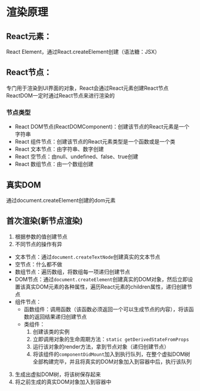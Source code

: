 # 渲染原理

## React元素：

React Element，通过React.createElement创建（语法糖：JSX）

## React节点：

专门用于渲染到UI界面的对象，React会通过React元素创建React节点
ReactDOM一定时通过React节点来进行渲染的

### 节点类型


- React DOM节点(ReactDOMComponent)：创建该节点的React元素是一个字符串
- React 组件节点：创建该节点的React元素类型是一个函数或是一个类
- React 文本节点：由字符串、数字创建
- React 空节点：由null、undefined、false、true创建
- React 数组节点：由一个数组创建

## 真实DOM

通过document.createElement创建的dom元素

## 首次渲染(新节点渲染)

1. 根据参数的值创建节点
2. 不同节点的操作有异
- 文本节点：通过```document.createTextNode```创建真实的文本节点
- 空节点：什么都不做
- 数组节点：遍历数组，将数组每一项递归创建节点
- DOM节点：通过```document.createElement```创建真实的DOM对象，然后立即设置该真实DOM元素的各种属性，遍历React元素的children属性，递归创建节点
- 组件节点：
    + 函数组件：调用函数（该函数必须返回一个可以生成节点的内容），将该函数的返回结果递归创建节点
    + 类组件：
        1. 创建该类的实例
        2. 立即调用对象的生命周期方法：```static getDerivedStateFromProps```
        3. 运行该对象的render方法，拿到节点对象（递归创建节点）
        4. 将该组件的```componentDidMount```加入到执行队列，在整个虚拟DOM树全部构建完毕，并且将真实的DOM对象加入到容器中后，执行该队列
3. 生成出虚拟DOM树，将该树保存起来
4. 将之前生成的真实DOM对象加入到容器中
